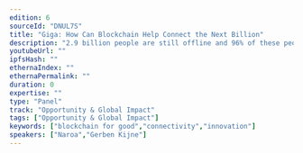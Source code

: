 ```yaml
---
edition: 6
sourceId: "DNUL7S"
title: "Giga: How Can Blockchain Help Connect the Next Billion"
description: "2.9 billion people are still offline and 96% of these people live in developing countries. During the session, public and private sector leaders from Giga countries like Rwanda or South Africa will speak about 1) how they are using blockchain to connect schools, 2) the opportunities of this technology in emerging markets. In particular, they’ll talk about blockchain as tool to automate payments, staking to finance school connectivity, NFTs to fundraise or a marketplace to incentivize providers."
youtubeUrl: ""
ipfsHash: ""
ethernaIndex: ""
ethernaPermalink: ""
duration: 0
expertise: ""
type: "Panel"
track: "Opportunity & Global Impact"
tags: ["Opportunity & Global Impact"]
keywords: ["blockchain for good","connectivity","innovation"]
speakers: ["Naroa","Gerben Kijne"]
---
```

